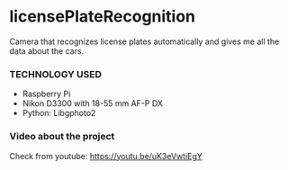 # licensePlateRecognition

Camera that recognizes license plates automatically and gives me all the data about the cars.

### TECHNOLOGY USED
- Raspberry Pi
- Nikon D3300 with 18-55 mm AF-P DX
- Python: Libgphoto2

### Video about the project
Check from youtube: https://youtu.be/uK3eVwtiEgY
